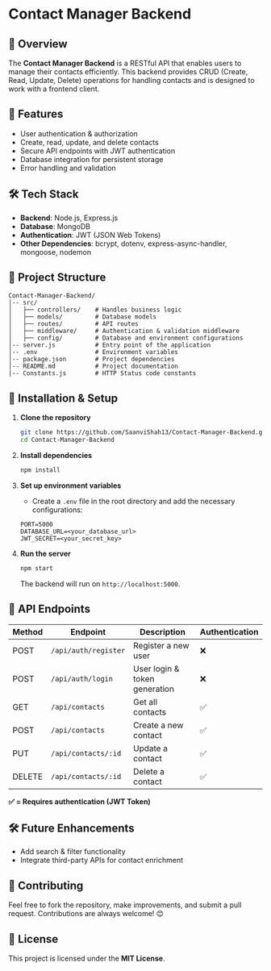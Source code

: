 # Contact Manager Backend

## 📌 Overview
The **Contact Manager Backend** is a RESTful API that enables users to manage their contacts efficiently. This backend provides CRUD (Create, Read, Update, Delete) operations for handling contacts and is designed to work with a frontend client.

## 🚀 Features
- User authentication & authorization
- Create, read, update, and delete contacts
- Secure API endpoints with JWT authentication
- Database integration for persistent storage
- Error handling and validation

## 🛠️ Tech Stack
- **Backend**: Node.js, Express.js
- **Database**: MongoDB 
- **Authentication**: JWT (JSON Web Tokens)
- **Other Dependencies**: bcrypt, dotenv, express-async-handler, mongoose, nodemon
        
## 📂 Project Structure
```
Contact-Manager-Backend/
│-- src/
│   ├── controllers/    # Handles business logic
│   ├── models/         # Database models
│   ├── routes/         # API routes
│   ├── middleware/     # Authentication & validation middleware
│   ├── config/         # Database and environment configurations
│-- server.js           # Entry point of the application
│-- .env                # Environment variables
│-- package.json        # Project dependencies
│-- README.md           # Project documentation
|-- Constants.js        # HTTP Status code constants

```

## 🔧 Installation & Setup

1. **Clone the repository**
   ```sh
   git clone https://github.com/SaanviShah13/Contact-Manager-Backend.git
   cd Contact-Manager-Backend
   ```

2. **Install dependencies**
   ```sh
   npm install
   ```

3. **Set up environment variables**
   - Create a `.env` file in the root directory and add the necessary configurations:
   ```env
   PORT=5000
   DATABASE_URL=<your_database_url>
   JWT_SECRET=<your_secret_key>
   ```

4. **Run the server**
   ```sh
   npm start
   ```
   The backend will run on `http://localhost:5000`.

## 📡 API Endpoints
| Method | Endpoint        | Description            | Authentication |
|--------|---------------|------------------------|---------------|
| POST   | `/api/auth/register` | Register a new user | ❌ |
| POST   | `/api/auth/login` | User login & token generation | ❌ |
| GET    | `/api/contacts` | Get all contacts | ✅ |
| POST   | `/api/contacts` | Create a new contact | ✅ |
| PUT    | `/api/contacts/:id` | Update a contact | ✅ |
| DELETE | `/api/contacts/:id` | Delete a contact | ✅ |

**✅ = Requires authentication (JWT Token)**

## 🛠️ Future Enhancements
- Add search & filter functionality
- Integrate third-party APIs for contact enrichment

## 🤝 Contributing
Feel free to fork the repository, make improvements, and submit a pull request. Contributions are always welcome! 😊

## 📜 License
This project is licensed under the **MIT License**.

